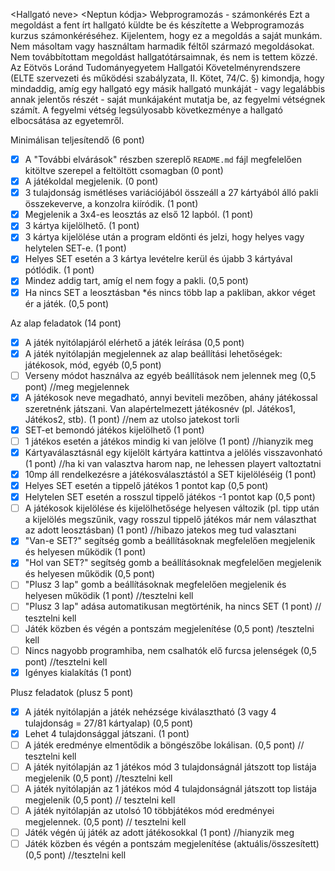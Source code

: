 <Hallgató neve> 
<Neptun kódja> 
Webprogramozás - számonkérés
Ezt a megoldást a fent írt hallgató küldte be és készítette a Webprogramozás kurzus számonkéréséhez.
Kijelentem, hogy ez a megoldás a saját munkám. Nem másoltam vagy használtam harmadik féltől 
származó megoldásokat. Nem továbbítottam megoldást hallgatótársaimnak, és nem is tettem közzé. 
Az Eötvös Loránd Tudományegyetem Hallgatói Követelményrendszere 
(ELTE szervezeti és működési szabályzata, II. Kötet, 74/C. §) kimondja, hogy mindaddig, 
amíg egy hallgató egy másik hallgató munkáját - vagy legalábbis annak jelentős részét - 
saját munkájaként mutatja be, az fegyelmi vétségnek számít. 
A fegyelmi vétség legsúlyosabb következménye a hallgató elbocsátása az egyetemről.

Minimálisan teljesítendő (6 pont)

- [X] A "További elvárások" részben szereplő `README.md` fájl megfelelően kitöltve szerepel a feltöltött csomagban (0 pont)
- [X] A játékoldal megjelenik. (0 pont)
- [X] 3 tulajdonság ismétléses variációjából összeáll a 27 kártyából álló pakli összekeverve, a konzolra kiíródik. (1 pont)
- [X] Megjelenik a 3x4-es leosztás az első 12 lapból. (1 pont)
- [X] 3 kártya kijelölhető. (1 pont)
- [X] 3 kártya kijelölése után a program eldönti és jelzi, hogy helyes vagy helytelen SET-e. (1 pont)
- [X] Helyes SET esetén a 3 kártya levételre kerül és újabb 3 kártyával pótlódik. (1 pont)
- [X] Mindez addig tart, amíg el nem fogy a pakli. (0,5 pont)
- [X] Ha nincs SET a leosztásban *és nincs több lap a pakliban, akkor véget ér a játék. (0,5 pont)

Az alap feladatok (14 pont)

- [X] A játék nyitólapjáról elérhető a játék leírása (0,5 pont)
- [X] A játék nyitólapján megjelennek az alap beállítási lehetőségek: játékosok, mód, egyéb (0,5 pont)
- [ ] Verseny módot használva az egyéb beállítások nem jelennek meg (0,5 pont) //meg megjelennek
- [X] A játékosok neve megadható, annyi beviteli mezőben, ahány játékossal szeretnénk játszani. Van alapértelmezett játékosnév (pl. Játékos1, Játékos2, stb). (1 pont) //nem az utolso jatekost torli
- [X] SET-et bemondó játékos kijelölhető (1 pont)
- [ ] 1 játékos esetén a játékos mindig ki van jelölve (1 pont) //hianyzik meg
- [X] Kártyaválasztásnál egy kijelölt kártyára kattintva a jelölés visszavonható (1 pont) //ha ki van valasztva harom nap, ne lehessen playert valtoztatni
- [X] 10mp áll rendelkezésre a játékosválasztástól a SET kijelöléséig (1 pont)
- [X] Helyes SET esetén a tippelő játékos 1 pontot kap (0,5 pont)
- [X] Helytelen SET esetén a rosszul tippelő játékos -1 pontot kap (0,5 pont)
- [ ] A játékosok kijelölése és kijelölhetősége helyesen változik (pl. tipp után a kijelölés megszűnik, vagy rosszul tippelő játékos már nem választhat az adott leosztásban) (1 pont) //hibazo jatekos meg tud valasztani
- [X] "Van-e SET?" segítség gomb a beállításoknak megfelelően megjelenik és helyesen működik (1 pont)
- [X] "Hol van SET?" segítség gomb a beállításoknak megfelelően megjelenik és helyesen működik (0,5 pont)
- [ ] "Plusz 3 lap" gomb a beállításoknak megfelelően megjelenik és helyesen működik (1 pont) //tesztelni kell
- [ ] "Plusz 3 lap" adása automatikusan megtörténik, ha nincs SET (1 pont) // tesztelni kell
- [ ] Játék közben és végén a pontszám megjelenítése (0,5 pont) /tesztelni kell
- [ ] Nincs nagyobb programhiba, nem csalhatók elő furcsa jelenségek (0,5 pont) //tesztelni kell
- [X] Igényes kialakítás (1 pont)

Plusz feladatok (plusz 5 pont)

- [X] A játék nyitólapján a játék nehézsége kiválasztható (3 vagy 4 tulajdonság = 27/81 kártyalap) (0,5 pont)
- [X] Lehet 4 tulajdonsággal játszani. (1 pont)
- [ ] A játék eredménye elmentődik a böngészőbe lokálisan. (0,5 pont) // tesztelni kell
- [ ] A játék nyitólapján az 1 játékos mód 3 tulajdonságnál játszott top listája megjelenik (0,5 pont) //tesztelni kell
- [ ] A játék nyitólapján az 1 játékos mód 4 tulajdonságnál játszott top listája megjelenik (0,5 pont) // tesztelni kell
- [ ] A játék nyitólapján az utolsó 10 többjátékos mód eredményei megjelennek. (0,5 pont) // tesztelni kell
- [ ] Játék végén új játék az adott játékosokkal (1 pont) //hianyzik meg
- [ ] Játék közben és végén a pontszám megjelenítése (aktuális/összesített) (0,5 pont) //tesztelni kell